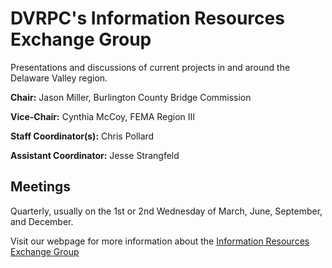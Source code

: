 # DVRPC's Information Resources Exchange Group

Presentations and discussions of current projects in and around the Delaware Valley region.

**Chair:** Jason Miller, Burlington County Bridge Commission

**Vice-Chair:** Cynthia McCoy, FEMA Region III

**Staff Coordinator(s):** Chris Pollard

**Assistant Coordinator:** Jesse Strangfeld

## Meetings

Quarterly, usually on the 1st or 2nd Wednesday of March, June, September, and December.

Visit our webpage for more information about the [Information Resources Exchange Group](http://www.dvrpc.org/ASP/committee/committee.aspx?p=IREG)
